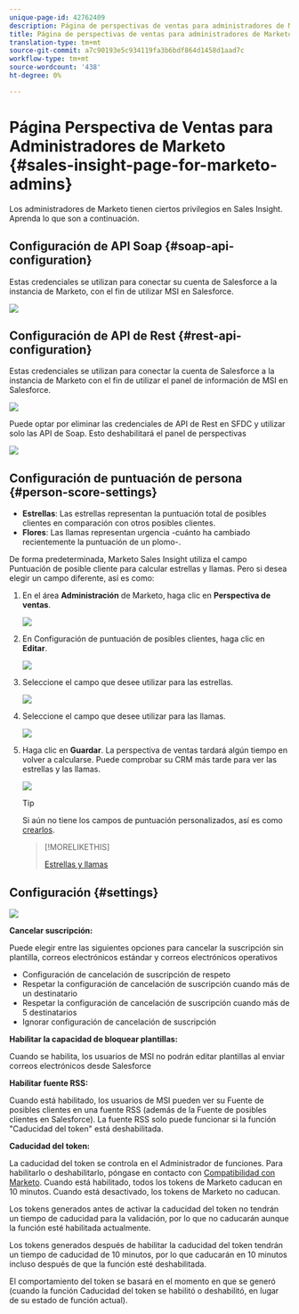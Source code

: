 ```yaml
---
unique-page-id: 42762409
description: Página de perspectivas de ventas para administradores de Marketo - Marketo Docs - Documentación del producto
title: Página de perspectivas de ventas para administradores de Marketo
translation-type: tm+mt
source-git-commit: a7c90193e5c934119fa3b6bdf864d1458d1aad7c
workflow-type: tm+mt
source-wordcount: '438'
ht-degree: 0%

---
```



# Página Perspectiva de Ventas para Administradores de Marketo {#sales-insight-page-for-marketo-admins}

Los administradores de Marketo tienen ciertos privilegios en Sales Insight. Aprenda lo que son a continuación.

## Configuración de API Soap {#soap-api-configuration}

Estas credenciales se utilizan para conectar su cuenta de Salesforce a la instancia de Marketo, con el fin de utilizar MSI en Salesforce.

![](assets/one-1.png)

## Configuración de API de Rest {#rest-api-configuration}

Estas credenciales se utilizan para conectar la cuenta de Salesforce a la instancia de Marketo con el fin de utilizar el panel de información de MSI en Salesforce.

![](assets/two-1.png)

Puede optar por eliminar las credenciales de API de Rest en SFDC y utilizar solo las API de Soap. Esto deshabilitará el panel de perspectivas

![](assets/three-1.png)

## Configuración de puntuación de persona {#person-score-settings}

* **Estrellas**: Las estrellas representan la puntuación total de posibles clientes en comparación con otros posibles clientes.
* **Flores**: Las llamas representan urgencia -cuánto ha cambiado recientemente la puntuación de un plomo-.

De forma predeterminada, Marketo Sales Insight utiliza el campo Puntuación de posible cliente para calcular estrellas y llamas. Pero si desea elegir un campo diferente, así es como:

1. En el área **Administración** de Marketo, haga clic en **Perspectiva de ventas**.

   ![](assets/four.png)

1. En Configuración de puntuación de posibles clientes, haga clic en **Editar**.

   ![](assets/five.png)

1. Seleccione el campo que desee utilizar para las estrellas.

   ![](assets/six.png)

1. Seleccione el campo que desee utilizar para las llamas.

   ![](assets/seven.png)

1. Haga clic en **Guardar**. La perspectiva de ventas tardará algún tiempo en volver a calcularse. Puede comprobar su CRM más tarde para ver las estrellas y las llamas.

   ![](assets/eight.png)

   >[!TIP]
   >
   >Si aún no tiene los campos de puntuación personalizados, así es como [crearlos](/help/marketo/product-docs/administration/field-management/create-a-custom-field-in-marketo.md).

   >[!MORELIKETHIS]
   >
   >[Estrellas y llamas](/help/marketo/product-docs/marketo-sales-insight/msi-for-salesforce/features/stars-and-flames/customize-stars-and-flames.md)

## Configuración {#settings}

![](assets/nine.png)

**Cancelar suscripción:**

Puede elegir entre las siguientes opciones para cancelar la suscripción sin plantilla, correos electrónicos estándar y correos electrónicos operativos

* Configuración de cancelación de suscripción de respeto
* Respetar la configuración de cancelación de suscripción cuando más de un destinatario
* Respetar la configuración de cancelación de suscripción cuando más de 5 destinatarios
* Ignorar configuración de cancelación de suscripción

**Habilitar la capacidad de bloquear plantillas:**

Cuando se habilita, los usuarios de MSI no podrán editar plantillas al enviar correos electrónicos desde Salesforce

**Habilitar fuente RSS:**

Cuando está habilitado, los usuarios de MSI pueden ver su Fuente de posibles clientes en una fuente RSS (además de la Fuente de posibles clientes en Salesforce). La fuente RSS solo puede funcionar si la función &quot;Caducidad del token&quot; está deshabilitada.

**Caducidad del token:**

La caducidad del token se controla en el Administrador de funciones. Para habilitarlo o deshabilitarlo, póngase en contacto con [Compatibilidad con Marketo](https://nation.marketo.com/t5/Support/ct-p/Support). Cuando está habilitado, todos los tokens de Marketo caducan en 10 minutos. Cuando está desactivado, los tokens de Marketo no caducan.

Los tokens generados antes de activar la caducidad del token no tendrán un tiempo de caducidad para la validación, por lo que no caducarán aunque la función esté habilitada actualmente.

Los tokens generados después de habilitar la caducidad del token tendrán un tiempo de caducidad de 10 minutos, por lo que caducarán en 10 minutos incluso después de que la función esté deshabilitada.

El comportamiento del token se basará en el momento en que se generó (cuando la función Caducidad del token se habilitó o deshabilitó, en lugar de su estado de función actual).

